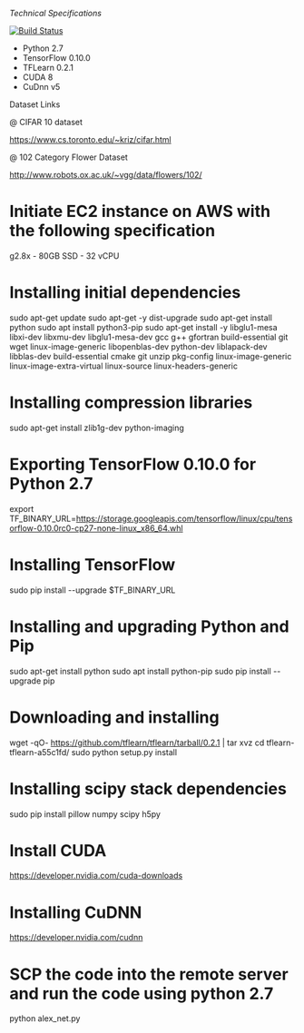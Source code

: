 *Technical Specifications*

[![Build Status](https://travis-ci.org/narenkmanoharan/Set-Game-Implementation.svg?branch=master)](https://travis-ci.org/narenkmanoharan/Set-Game-Implementation)

* Python 2.7 
* TensorFlow 0.10.0
* TFLearn 0.2.1
* CUDA 8
* CuDnn v5

Dataset Links

@ CIFAR 10 dataset

https://www.cs.toronto.edu/~kriz/cifar.html

@ 102 Category Flower Dataset

http://www.robots.ox.ac.uk/~vgg/data/flowers/102/

# Initiate EC2 instance on AWS with the following specification

g2.8x - 80GB SSD - 32 vCPU

# Installing initial dependencies

sudo apt-get update
sudo apt-get -y dist-upgrade
sudo apt-get install python
sudo apt install python3-pip
sudo apt-get install -y libglu1-mesa libxi-dev libxmu-dev libglu1-mesa-dev gcc g++ gfortran build-essential git wget linux-image-generic libopenblas-dev python-dev liblapack-dev libblas-dev build-essential cmake git unzip pkg-config linux-image-generic linux-image-extra-virtual linux-source linux-headers-generic 

# Installing compression libraries

sudo apt-get install zlib1g-dev python-imaging

# Exporting TensorFlow 0.10.0 for Python 2.7

export TF_BINARY_URL=https://storage.googleapis.com/tensorflow/linux/cpu/tensorflow-0.10.0rc0-cp27-none-linux_x86_64.whl

# Installing TensorFlow

sudo pip install --upgrade $TF_BINARY_URL

# Installing and upgrading Python and Pip

sudo apt-get install python
sudo apt install python-pip
sudo pip install --upgrade pip

# Downloading and installing 

wget -qO- https://github.com/tflearn/tflearn/tarball/0.2.1 | tar xvz
cd tflearn-tflearn-a55c1fd/
sudo python setup.py install

# Installing scipy stack dependencies

sudo pip install pillow numpy scipy h5py

# Install CUDA

https://developer.nvidia.com/cuda-downloads

# Installing CuDNN

https://developer.nvidia.com/cudnn

# SCP the code into the remote server and run the code using python 2.7

python alex_net.py








